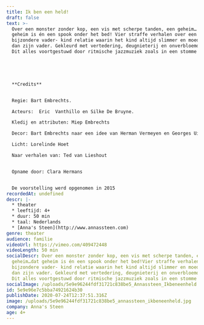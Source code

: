 ```yaml
---
title: Ik ben een held!
draft: false
text: >-
  Over een monster zonder kop, een vis met scherpe tanden, een geheim… dat
  geheim is én een spook onder het bed! Vier straffe verhalen over een
  bijzondere vader- kind relatie waarin het kind altijd slimmer en moediger is
  dan zijn vader. Gekleurd met vertedering, deugnieterij en onverbloemde gruwel.
  Dit alles voortgestuwd door ritmische jazzmuziek zoals in een stomme film.


  ‍


  **Credits**


  Regie: Bart Embrechts.

  Acteurs:  Eric  Vanthillo en Silke De Bruyne.      

  Kledij en attributen: Miep Embrechts

  Decor: Bart Embrechts naar een idee van Herman Vermeyen en Georges Uittenhout

  Licht: Lorelinde Hoet

  Naar verhalen van: Ted van Lieshout


  Opname door: Clara Hermans


  De voorstelling werd opgenomen in 2015
recordedAt: undefined
descr: |-
  * theater
  * leeftijd: 4+
  * duur: 50 min
  * taal: Nederlands
  * [Anna's Steen](http://www.annassteen.com)‍
genre: theater
audience: familie
videoUrl: https://vimeo.com/409472448
videoLength: 50 min
socialDescr: Over een monster zonder kop, een vis met scherpe tanden, een
  geheim…dat geheim is én een spook onder het bed!Vier straffe verhalen over een
  bijzondere vader- kind relatie waarin het kind altijd slimmer en moediger is
  dan zijn vader. Gekleurd met vertedering, deugnieterij en onverbloemde gruwel.
  Dit alles voortgestuwd door ritmische jazzmuziek zoals in een stomme film.
socialImage: /uploads/5e9e96244fdf31721c838be5_Annassteen_Ikbeneenheld.JPG
id: 5e9e96e7c5bba74921624b30
publishDate: 2020-07-24T12:37:51.316Z
image: /uploads/5e9e96244fdf31721c838be5_annassteen_ikbeneenheld.jpg
company: Anna's Steen
age: 4+
---
```

